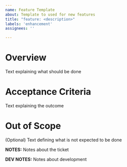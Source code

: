 ```yaml
---
name: Feature Template
about: Template to used for new features
title: "feature: <description>"
labels: 'enhancement'
assignees: ''

---
```


# Overview

Text explaining what should be done
# Acceptance Criteria

Text explaining the outcome 

# Out of Scope

(Optional) Text defining what is not expected to be done


**NOTES:** Notes about the ticket

**DEV NOTES:** Notes about development

